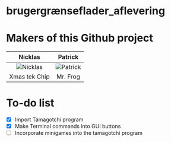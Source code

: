 # brugergrænseflader_aflevering
# Makers of this Github project

Nicklas | Patrick
:------:|:------:
![Nicklas](https://avatars2.githubusercontent.com/u/44356711?s=64&v=64)|![Patrick](https://avatars0.githubusercontent.com/u/44425816?s=64&v=64)|
Xmas tek Chip|Mr. Frog

# To-do list
- [x] Import Tamagotchi program
- [x] Make Terminal commands into GUI buttons
- [ ] Incorporate minigames into the tamagotchi program
